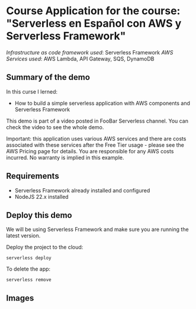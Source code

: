 # Course Application for the course: "Serverless en Español con AWS y Serverless Framework"

_Infrastructure as code framework used_:  Serverless Framework
_AWS Services used_: AWS Lambda, API Gateway, SQS, DynamoDB

## Summary of the demo

In this curse I lerned:

- How to build a simple serverless application with AWS components and Serverless Framework

This demo is part of a video posted in FooBar Serverless channel. You can check the video to see the whole demo.

Important: this application uses various AWS services and there are costs associated with these services after the Free Tier usage - please see the AWS Pricing page for details. You are responsible for any AWS costs incurred. No warranty is implied in this example.

## Requirements
- Serverless Framework already installed and configured
- NodeJS 22.x installed

## Deploy this demo

We will be using Serverless Framework and make sure you are running the latest version.

Deploy the project to the cloud:

```
serverless deploy
```

To delete the app:

```
serverless remove
```

## Images
